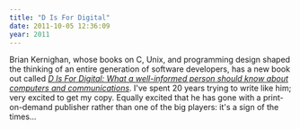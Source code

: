 ```yaml
---
title: "D Is For Digital"
date: 2011-10-05 12:36:09
year: 2011
---
```

Brian Kernighan, whose books on C, Unix, and programming design shaped the thinking of an entire generation of software developers, has a new book out called <a href="https://www.createspace.com/3654536"><em>D Is For Digital: What a well-informed person should know about computers and communications</em></a>. I've spent 20 years trying to write like him; very excited to get my copy. Equally excited that he has gone with a print-on-demand publisher rather than one of the big players: it's a sign of the times...
